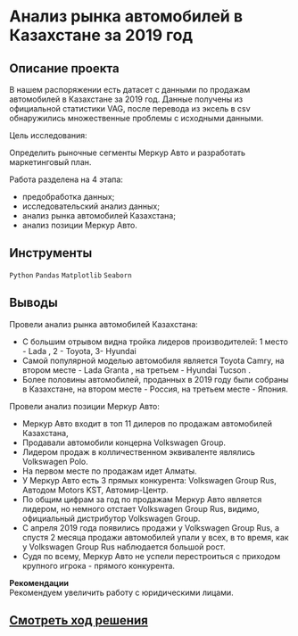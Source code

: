 # Анализ рынка автомобилей в Казахстане за 2019 год
## Описание проекта
В нашем распоряжении есть датасет с данными по продажам автомобилей в Казахстане за 2019 год. Данные получены из официальной статистики VAG, после перевода из эксель в csv обнаружились множественные проблемы с исходными данными.  

Цель исследования:

Определить рыночные сегменты Меркур Авто и разработать маркетинговый план.  

  
Работа разделена на 4 этапа:
- предобработка данных;
- исследовательский анализ данных;
- анализ рынка автомобилей Казахстана;
- анализ позиции Меркур Авто.

## Инструменты

`Python` `Pandas` `Matplotlib` `Seaborn`


## Выводы

Провели анализ рынка автомобилей Казахстана:

- С большим отрывом видна тройка лидеров производителей: 1 место - Lada , 2 - Toyota, 3- Hyundai
- Самой популярной моделью автомобиля является Toyota Camry, на втором месте - Lada Granta , на третьем - Hyundai Tucson .
- Более половины автомобилей, проданных в 2019 году были собраны в Казахстане, на втором месте - Россия, на третьем месте - Япония.

Провели анализ позиции Меркур Авто:

- Меркур Авто входит в топ 11 дилеров по продажам автомобилей Казахстана,
- Продавали автомобили концерна Volkswagen Group.
- Лидером продаж в колличественном эквиваленте являлись Volkswagen Polo.
- На первом месте по продажам идет Алматы.
- У Меркур Авто есть 3 прямых конкурента: Volkswagen Group Rus, Автодом Motors KST, Автомир-Центр.
- По общим цифрам за год по продажам Меркур Авто является лидером, но немного отстает Volkswagen Group Rus, видимо, официальный дистрибутор Volkswagen Group.
- С апреля 2019 года появились продажи у Volkswagen Group Rus, а спустя 2 месяца продажи автомобилей упали у всех, в то время, как у Volkswagen Group Rus наблюдается большой рост.
- Судя по всему, Меркур Авто не успели перестроиться с приходом крупного игрока - прямого конкурента.

  
**Рекомендации**  
Рекомендуем увеличить работу с юридическими лицами.  


## [Cмотреть ход решения](https://github.com/laringerman/data_analyst_portfolio/blob/main/15-kz_auto/mercur_auto_kz.ipynb)
